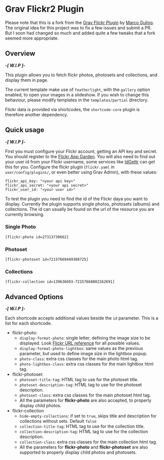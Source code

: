 Grav Flickr2 Plugin
==================

Please note that this is a fork from the [Grav Flickr Plugin](https://github.com/GuLinux/grav-plugin-flickr) by [Marco Gulino](https://github.com/GuLinux). The original idea for this project was to fix a few issues and submit a PR. But I soon had changed so much and added quite a few tweaks that a fork seemed more appropriate.

Overview
--------

_**-[ W.I.P ]-**_

This plugin allows you to fetch flickr photos, photosets and collections, and display them in page.

The current template make use of `featherlight`, with the `gallery` option enabled, to open your images in a slideshow.
If you wish to change this behaviour, please modify templates in the `templates/partial` directory.

Flickr data is provided via shortcodes, the `shortcode-core` plugin is therefore another dependency.

Quick usage
-----------

_**-[ W.I.P ]-**_

First you must configure your Flickr account, getting an API key and secret.
You should register to the [Flickr App Garden](https://www.flickr.com/services).
You will also need to find out your user id from your Flickr username, some services like [IdGettr](http://idgettr.com/) can get this for you.
Configure the flickr plugin (`flickr.yaml` in `user/config/plugins/`, or even better using Grav Admin),  with these values:

    flickr_api_key: "<your api key>"
    flickr_api_secret: "<your api secret>"
    flickr_user_id: "<your user id>"

To test the plugin you need to find the id of the Flickr daya you want to display.
Currently the plugin supports single photos, photosets (albums) and collections.
The id can usually be found on the url of the resource you are currently browsing.

### Single Photo

    [flickr-photo id=27313730662]

### Photoset

    [flickr-photoset id=72157669449388725]

### Collections

    [flickr-collection id=139636693-72157668802262691]
    

Advanced Options
----------------

_**-[ W.I.P ]-**_

Each shortcode accepts additional values beside the `id` parameter.
This is a list for each shortcode.

 * flickr-photo:
   * `display-format-photo`: single letter, defining the image size to be displayed. Look [Flickr URL reference](https://www.flickr.com/services/api/misc.urls.html) for all possible values.
   * `display-format-photo-lightbox`: same values as the previous parameter, but used to define image size in the lightbox popup.
   * `photo-class`: extra css classes for the main photo html tag.
   * `photo-lightbox-class`: extra css classes for the main lightbox html tag.
 * flickr-photoset:
   * `photoset-title-tag`: HTML tag to use for the photoset title.
   * `photoset-description-tag`: HTML tag to use for the photoset description.
   * `photoset-class`: extra css classes for the main photoset html tag.
   * All the parameters for **flickr-photo** are also accepted, to properly display child photos.
 * flickr-collection
   * `hide-empty-collections`: if set to `true`, skips title and description for collections without sets. Default `false`
   * `collection-title-tag`: HTML tag to use for the collection title.
   * `collection-description-tag`: HTML tag to use for the collection description.
   * `collection-class`: extra css classes for the main collection html tag.
   * All the parameters for **flickr-photo** and **flickr-photoset** are also supported to properly display child photos and photosets.
   
